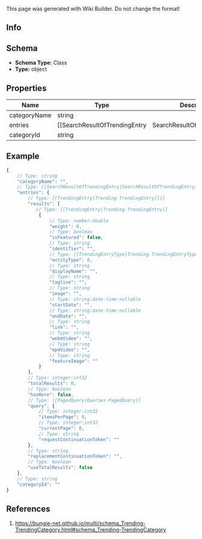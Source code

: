<span class="wiki-builder">This page was generated with Wiki Builder. Do not change the format!</span>

## Info

## Schema
* **Schema Type:** Class
* **Type:** object

## Properties
Name | Type | Description
---- | ---- | -----------
categoryName | string | 
entries | [[SearchResultOfTrendingEntry|SearchResultOfTrendingEntry]] | 
categoryId | string | 

## Example
```javascript
{
    // Type: string
    "categoryName": "",
    // Type: [[SearchResultOfTrendingEntry|SearchResultOfTrendingEntry]]
    "entries": {
        // Type: [[TrendingEntry|Trending-TrendingEntry]][]
        "results": [
           // Type: [[TrendingEntry|Trending-TrendingEntry]]
            {
                // Type: number:double
                "weight": 0,
                // Type: boolean
                "isFeatured": false,
                // Type: string
                "identifier": "",
                // Type: [[TrendingEntryType|Trending-TrendingEntryType]]:Enum
                "entityType": 0,
                // Type: string
                "displayName": "",
                // Type: string
                "tagline": "",
                // Type: string
                "image": "",
                // Type: string:date-time:nullable
                "startDate": "",
                // Type: string:date-time:nullable
                "endDate": "",
                // Type: string
                "link": "",
                // Type: string
                "webmVideo": "",
                // Type: string
                "mp4Video": "",
                // Type: string
                "featureImage": ""
            }
        ],
        // Type: integer:int32
        "totalResults": 0,
        // Type: boolean
        "hasMore": false,
        // Type: [[PagedQuery|Queries-PagedQuery]]
        "query": {
            // Type: integer:int32
            "itemsPerPage": 0,
            // Type: integer:int32
            "currentPage": 0,
            // Type: string
            "requestContinuationToken": ""
        },
        // Type: string
        "replacementContinuationToken": "",
        // Type: boolean
        "useTotalResults": false
    },
    // Type: string
    "categoryId": ""
}

```

## References
1. https://bungie-net.github.io/multi/schema_Trending-TrendingCategory.html#schema_Trending-TrendingCategory
